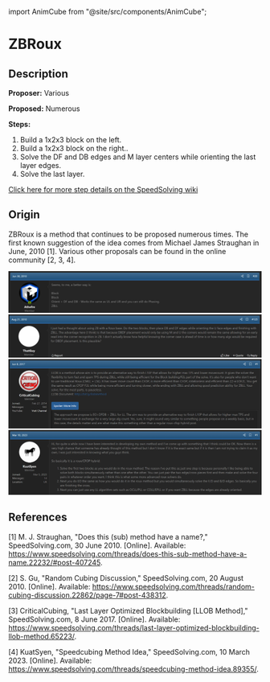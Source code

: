 import AnimCube from "@site/src/components/AnimCube";

# ZBRoux

<AnimCube params="config=../../ExhibitConfig.txt&facelets=dldllldldwwwlllwwwdbbdlldbbdggdlldggdddoooooodrrdrrdrr" width="400px" height="400px" />

## Description

**Proposer:** Various

**Proposed:** Numerous

**Steps:**

1. Build a 1x2x3 block on the left.
2. Build a 1x2x3 block on the right..
3. Solve the DF and DB edges and M layer centers while orienting the last layer edges.
4. Solve the last layer.

[Click here for more step details on the SpeedSolving wiki](https://www.speedsolving.com/wiki/index.php?title=ZBRoux)

## Origin

ZBRoux is a method that continues to be proposed numerous times. The first known suggestion of the idea comes from Michael James Straughan in June, 2010 [1]. Various other proposals can be found in the online community [2, 3, 4].

![](img/ZBRoux/1.png)
![](img/ZBRoux/2.png)
![](img/ZBRoux/3.png)
![](img/ZBRoux/4.png)

## References

[1] M. J. Straughan, "Does this (sub) method have a name?," SpeedSolving.com, 30 June 2010. [Online]. Available: https://www.speedsolving.com/threads/does-this-sub-method-have-a-name.22232/#post-407245.

[2] S. Gu, "Random Cubing Discussion," SpeedSolving.com, 20 August 2010. [Online]. Available: https://www.speedsolving.com/threads/random-cubing-discussion.22862/page-7#post-438312.

[3] CriticalCubing, "Last Layer Optimized Blockbuilding [LLOB Method]," SpeedSolving.com, 8 June 2017. [Online]. Available: https://www.speedsolving.com/threads/last-layer-optimized-blockbuilding-llob-method.65223/.

[4] KuatSyen, "Speedcubing Method Idea," SpeedSolving.com, 10 March 2023. [Online]. Available: https://www.speedsolving.com/threads/speedcubing-method-idea.89355/.